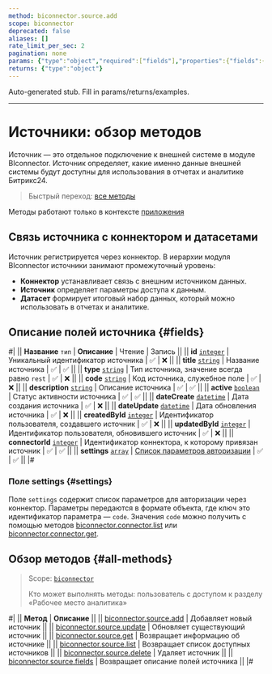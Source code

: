 ```yaml
---
method: biconnector.source.add
scope: biconnector
deprecated: false
aliases: []
rate_limit_per_sec: 2
pagination: none
params: {"type":"object","required":["fields"],"properties":{"fields":{"type":"object"}}}
returns: {"type":"object"}
---
```


Auto-generated stub. Fill in params/returns/examples.

---

# Источники: обзор методов

Источник — это отдельное подключение к внешней системе в модуле BIconnector. Источник определяет, какие именно данные внешней системы будут доступны для использования в отчетах и аналитике Битрикс24.

> Быстрый переход: [все методы](#all-methods) 



Методы работают только в контексте [приложения](../../app-installation/index.md)



## Связь источника с коннектором и датасетами

Источник регистрируется через коннектор. В иерархии модуля BIconnector источники занимают промежуточный уровень:
- **Коннектор** устанавливает связь с внешним источником данных.
- **Источник** определяет параметры доступа к данным.
- **Датасет** формирует итоговый набор данных, который можно использовать в отчетах и аналитике.

## Описание полей источника {#fields}

#|
|| **Название**
`тип` | **Описание** | Чтение | Запись ||
|| **id**
[`integer`](../../data-types.md) | Уникальный идентификатор источника | ✅ | ❌ ||
|| **title**
[`string`](../../data-types.md) | Название источника | ✅ | ✅ ||
|| **type**
[`string`](../../data-types.md) | Тип источника, значение всегда равно `rest` | ✅ | ❌ ||
|| **code**
[`string`](../../data-types.md) | Код источника, служебное поле | ✅ | ❌ ||
|| **description**
[`string`](../../data-types.md) | Описание источника | ✅ | ✅ ||
|| **active**
[`boolean`](../../data-types.md) | Статус активности источника | ✅ | ✅ ||
|| **dateCreate**
[`datetime`](../../data-types.md) | Дата создания источника | ✅ | ❌ ||
|| **dateUpdate**
[`datetime`](../../data-types.md) | Дата обновления источника | ✅ | ❌ ||
|| **createdById**
[`integer`](../../data-types.md) | Идентификатор пользователя, создавшего источник | ✅ | ❌ ||
|| **updatedById**
[`integer`](../../data-types.md) | Идентификатор пользователя, обновившего источник | ✅ | ❌ ||
|| **connectorId**
[`integer`](../../data-types.md) | Идентификатор коннектора, к которому привязан источник | ✅ | ✅ ||
|| **settings**
[`array`](../../data-types.md) | [Список параметров авторизации](#settings) | ✅ | ✅ ||
|#

### Поле settings {#settings}

Поле `settings` содержит список параметров для авторизации через коннектор. Параметры передаются в формате объекта, где ключ это идентификатор параметра — `code`. Значения `code` можно получить с помощью методов [biconnector.connector.list](../connector/biconnector-connector-list.md) или [biconnector.connector.get](../connector/biconnector-connector-get.md).

## Обзор методов {#all-methods}

> Scope: [`biconnector`](../../scopes/permissions.md)
>
> Кто может выполнять методы: пользователь с доступом к разделу «Рабочее место аналитика»

#|
|| **Метод** | **Описание** ||
|| [biconnector.source.add](./biconnector-source-add.md) | Добавляет новый источник ||
|| [biconnector.source.update](./biconnector-source-update.md) | Обновляет существующий источник ||
|| [biconnector.source.get](./biconnector-source-get.md) | Возвращает информацию об источнике ||
|| [biconnector.source.list](./biconnector-source-list.md) | Возвращает список доступных источников ||
|| [biconnector.source.delete](./biconnector-source-delete.md) | Удаляет источник ||
|| [biconnector.source.fields](./biconnector-source-fields.md) | Возвращает описание полей источника ||
|#
